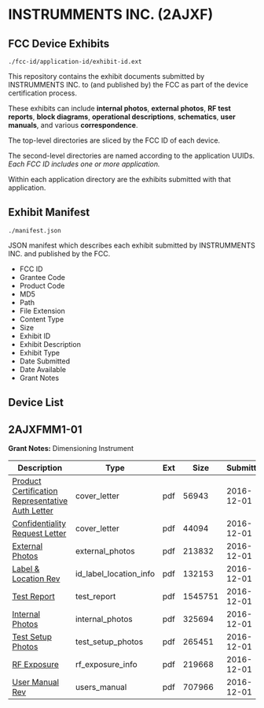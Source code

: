 # INSTRUMMENTS INC. (2AJXF)
## FCC Device Exhibits

```
./fcc-id/application-id/exhibit-id.ext
```

This repository contains the exhibit documents submitted by INSTRUMMENTS INC. to (and published by) the FCC as part of the device certification process.

These exhibits can include **internal photos**, **external photos**, **RF test reports**, **block diagrams**, **operational descriptions**, **schematics**, **user manuals**, and various **correspondence**.

The top-level directories are sliced by the FCC ID of each device.

The second-level directories are named according to the application UUIDs. *Each FCC ID includes one or more application.*

Within each application directory are the exhibits submitted with that application. 

## Exhibit Manifest

```
./manifest.json
```

JSON manifest which describes each exhibit submitted by INSTRUMMENTS INC. and published by the FCC.

- FCC ID
- Grantee Code
- Product Code
- MD5
- Path
- File Extension
- Content Type
- Size
- Exhibit ID
- Exhibit Description
- Exhibit Type
- Date Submitted
- Date Available
- Grant Notes

## Device List
## 2AJXFMM1-01
**Grant Notes:** Dimensioning Instrument

| Description | Type | Ext | Size | Submitted | Available |
| ----------- | ---- | --- | ---- | --------- | --------- |
| [Product Certification Representative Auth Letter](2AJXFMM1-01/a8e8ef4f8abc58a5c9a8680e022a06a2/3214590.pdf) | cover_letter | pdf | 56943 | 2016-12-01 | 2016-12-01 |
| [Confidentiality Request Letter](2AJXFMM1-01/a8e8ef4f8abc58a5c9a8680e022a06a2/3214591.pdf) | cover_letter | pdf | 44094 | 2016-12-01 | 2016-12-01 |
| [External Photos](2AJXFMM1-01/a8e8ef4f8abc58a5c9a8680e022a06a2/3214599.pdf) | external_photos | pdf | 213832 | 2016-12-01 | 2016-12-01 |
| [Label & Location Rev](2AJXFMM1-01/a8e8ef4f8abc58a5c9a8680e022a06a2/3215279.pdf) | id_label_location_info | pdf | 132153 | 2016-12-01 | 2016-12-01 |
| [Test Report](2AJXFMM1-01/a8e8ef4f8abc58a5c9a8680e022a06a2/3214596.pdf) | test_report | pdf | 1545751 | 2016-12-01 | 2016-12-01 |
| [Internal Photos](2AJXFMM1-01/a8e8ef4f8abc58a5c9a8680e022a06a2/3214600.pdf) | internal_photos | pdf | 325694 | 2016-12-01 | 2016-12-01 |
| [Test Setup Photos](2AJXFMM1-01/a8e8ef4f8abc58a5c9a8680e022a06a2/3214598.pdf) | test_setup_photos | pdf | 265451 | 2016-12-01 | 2016-12-01 |
| [RF Exposure](2AJXFMM1-01/a8e8ef4f8abc58a5c9a8680e022a06a2/3214597.pdf) | rf_exposure_info | pdf | 219668 | 2016-12-01 | 2016-12-01 |
| [User Manual Rev](2AJXFMM1-01/a8e8ef4f8abc58a5c9a8680e022a06a2/3215280.pdf) | users_manual | pdf | 707966 | 2016-12-01 | 2016-12-01 |
